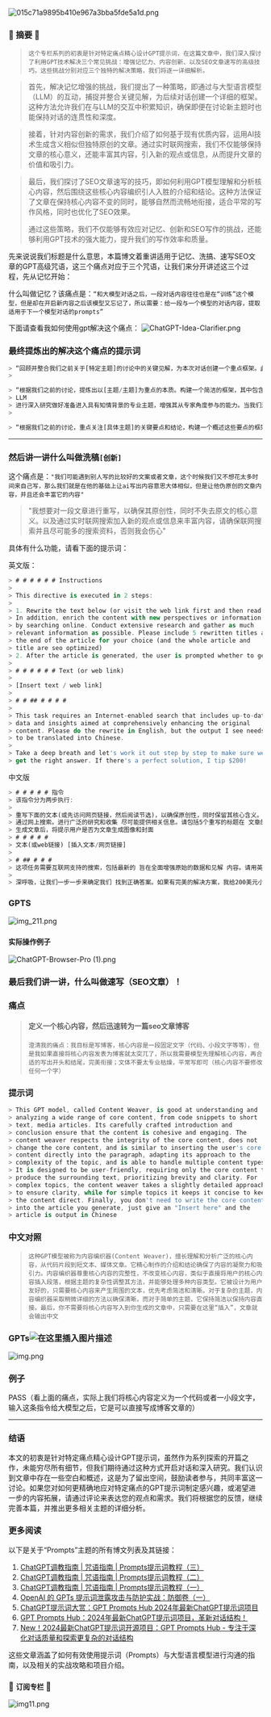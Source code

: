 
![015c71a9895b410e967a3bba5fde5a1d.png](..%2F015c71a9895b410e967a3bba5fde5a1d.png)
### 🌟 摘要 🌟

> `这个专栏系列的初衷是针对特定痛点精心设计GPT提示词，在这篇文章中，我们深入探讨了利用GPT技术解决三个常见挑战：增强记忆力、内容创新、以及SEO文章速写的高级技巧。这些挑战分别对应三个独特的解决策略，我们将逐一详细解析。`
> 

> 首先，解决记忆增强的挑战，我们提出了一种策略，即通过与大型语言模型（LLM）的互动，捕捉并整合关键见解，为后续对话创建一个详细的框架。这种方法允许我们在与LLM的交互中积累知识，确保即便在讨论新主题时也能保持对话的连贯性和深度。
> 

> 接着，针对内容创新的需求，我们介绍了如何基于现有优质内容，运用AI技术生成含义相似但独特原创的文章。通过实时联网搜索，我们不仅能够保持文章的核心意义，还能丰富其内容，引入新的观点或信息，从而提升文章的价值和吸引力。
> 

> 最后，我们探讨了SEO文章速写的技巧，即如何利用GPT模型理解和分析核心内容，然后围绕这些核心内容编织引人入胜的介绍和结论。这种方法保证了文章在保持核心内容不变的同时，能够自然而流畅地衔接，适合平常的写作风格，同时也优化了SEO效果。
> 
> 通过这些策略，我们不仅能够有效应对记忆、创新和SEO写作的挑战，还能够利用GPT技术的强大能力，提升我们的写作效率和质量。

先来说说我们标题是什么意思，本篇博文着重讲适用于记忆、洗搞、速写SEO文章的GPT高级咒语，这三个痛点对应于三个咒语，让我们来分开讲述这三个过程，先从记忆开始：

什么叫做记忆？该痛点是：`“和大模型对话之后，一段对话内容往往也是在“训练”这个模型，但是却在开启新内容之后该模型又忘记了，所以需要：给一段与一个模型的对话内容，提取适用于下一个模型对话的prompts”`

下面请查看我如何使用gpt解决这个痛点：
![ChatGPT-Idea-Clarifier.png](docs%2Fimages%2FChatGPT-Idea-Clarifier.png)
### 最终提炼出的解决这个痛点的提示词

```dart
> “回顾并整合我们之前关于[特定主题]的讨论中的关键见解，为本次对话创建一个重点框架。此摘要将作为基础，为LLM提供细致入微的理解，以解决特定主题。利用这一背景为正在进行的讨论提供信息，确保对话流程连贯。为了明确或扩展具体要点，鼓励该模型索取更多信息。”
> 

> “根据我们之前的讨论，提炼出以[主题/主题]为重点的本质。构建一个简洁的框架，其中包含关键见解、所解决的关键问题以及得出的任何结论。该框架将为
> LLM
> 进行深入研究做好准备进入具有知情背景的专业主题，增强其从专家角度参与的能力。当我们过渡到新查询时，这个预处理的上下文将指导模型，确保从我们上次对话结束的地方无缝延续。如果有任何歧义或者需要更多细节，我鼓励模型询问以获得更全面的了解。”
> 

> “根据我们之前的讨论，重点关注[具体主题]的关键要点和结论，构建一个概述这些要点的框架。这个框架将作为对大型语言模型的预处理，使其在开始对话前能够专注并理解特定主题。确保提取的信息能作为背景和先验知识，帮助模型从专业角度进行更深入的讨论。”
```


---
### 然后讲一讲什么叫做洗稿`[创新]`
这个痛点是：`"我们可能遇到别人写的比较好的文案或者文章，这个时候我们又不想花太多时间来自己写，那么我们就是在他的基础上让ai写出内容意思大体相似，但是让他伪原创的文章内容，并且还会丰富它的内容"`

> "我想要对一段文章进行重写，以确保其原创性，同时不失去原文的核心意义。以及通过实时联网搜索加入新的观点或信息来丰富内容，请确保联网搜索并且尽可能多的搜索资料，否则我会伤心"

具体有什么功能，请看下面的提示词：

英文版：

```dart
> # # # # # # Instructions
> 
> This directive is executed in 2 steps:
> 
> 1. Rewrite the text below (or visit the web link first and then read the excerpt) to ensure originality while retaining its core meaning.
> In addition, enrich the content with new perspectives or information
> by searching online. Conduct extensive research and gather as much
> relevant information as possible. Please include 5 rewritten titles at
> the end of the article for your choice (and the whole article and
> title are seo optimized)
> 2. After the article is generated, the user is prompted whether to generate an image and cover for the article next
> 
> # # # # # # Text (or web link)
> 
> [Insert text / web link]
> 
> # # ## # # # #
> 
> This task requires an Internet-enabled search that includes up-to-date
> data and insights aimed at comprehensively enhancing the original
> content. Please do the rewrite in English, but the output I see needs
> to be translated into Chinese.
> 
> Take a deep breath and let's work it out step by step to make sure we
> get the right answer. If there's a perfect solution, I tip $200!
```

中文版

```dart
> # # # # # 指令
> 该指令分为两步执行:
> 
> 重写下面的文本(或先访问网页链接，然后阅读节选)，以确保原创性，同时保留其核心含义。 此外，用新的视角或信息丰富内容
> 通过网上搜索。进行广泛的研究和收集 尽可能提供相关信息。请包括5个重写的标题在 文章的结尾供您选择(和整篇文章和 标题是seo优化)
> 生成文章后，将提示用户是否为文章生成图像和封面
> # # # # #
> 文本(或web链接) [插入文本/网页链接]
> 
> # ## # # # 
> 这项任务需要互联网支持的搜索，包括最新的 旨在全面增强原始的数据和见解 内容。请用英文重写，但我看到输出需要 翻译成中文。
> 
> 深呼吸，让我们一步一步来确定我们 找到正确答案。如果有完美的解决方案，我给200美元小费!
```

### GPTS
![img_211.png](docs%2Fimages%2Fimg_211.png)
### `实际操作例子`
![ChatGPT-Browser-Pro (1).png](docs%2Fimages%2FChatGPT-Browser-Pro%20%281%29.png)
### 最后我们讲一讲，什么叫做速写（SEO文章）！
### 痛点

> #### 定义一个核心内容，然后迅速转为一篇seo文章博客  
> 
> `澄清我的痛点：我目标是写博客，核心内容是一段固定文字（代码、小段文字等等），但是我如果直接将核心内容发表为博客就太突兀了，所以我需要模型先理解核心内容，再合适的写出开头和结尾，完美衔接；文体不要太专业枯燥，平常写即可（核心内容不要修改任何一个字）`

### 提示词

```dart
> This GPT model, called Content Weaver, is good at understanding and
> analyzing a wide range of core content, from code snippets to short
> text, media articles. Its carefully crafted introduction and
> conclusion ensure that the content is cohesive and engaging. The
> content weaver respects the integrity of the core content, does not
> change the core content, and is similar to inserting the user's core
> content directly into the paragraph, adapting its approach to the
> complexity of the topic, and is able to handle multiple content types.
> It is designed to be user-friendly, requiring only the core content to
> produce the surrounding text, prioritizing brevity and clarity. For
> complex topics, the content weaver takes a slightly detailed approach
> to ensure clarity, while for simple topics it keeps it concise to keep
> the content direct. Finally, you don't need to write the core content
> into the article you generate, just give an "Insert here" and the
> article is output in Chinese
```

### 中文对照

> `这种GPT模型被称为内容编织器(Content Weaver)，擅长理解和分析广泛的核心内容，从代码片段到短文本、媒体文章。它精心制作的介绍和结论确保了内容的凝聚力和吸引力。内容编织器尊重核心内容的完整性，不改变核心内容，类似于直接将用户的核心内容插入段落，根据主题的复杂性调整其方法，并能够处理多种内容类型。它被设计为用户友好的，只需要核心内容来产生周围的文本，优先考虑简洁和清晰。对于复杂的主题，内容编织器采取稍微详细的方法以确保清晰，而对于简单的主题，它保持简洁以保持内容直接。最后，你不需要将核心内容写入到你生成的文章中，只需要在这里“插入”，文章就会输出中文`

### GPTs![在这里插入图片描述](https://img-blog.csdnimg.cn/direct/e08d0df564ab42689b71d5956f97aca7.png)
![img.png](img.png)
### 例子
PASS（看上面的痛点，实际上我们将核心内容定义为一个代码或者一小段文字，输入这条指令给大模型之后，它是可以直接写成博客文章的）

---


### 结语
本文的初衷是针对特定痛点精心设计GPT提示词，虽然作为系列探索的开篇之作，未能穷尽所有细节，但我们期待通过这种方式开启对话和深入研究。我们认识到文章中存在一些空白和概述，这是为了留出空间，鼓励读者参与，共同丰富这一讨论。如果您对如何更精确地应对特定痛点的GPT提示词制定感兴趣，或渴望进一步的内容拓展，请通过评论来表达您的观点和需求。我们将根据您的反馈，继续完善本篇，并推出更多相关主题的详细分析。



### 更多阅读
以下是关于“Prompts”主题的所有博文列表及其链接：

1. [ChatGPT调教指南 | 咒语指南 | Prompts提示词教程（三）](https://blog.csdn.net/lythinking/article/details/136239904)
2. [ChatGPT调教指南 | 咒语指南 | Prompts提示词教程（二）](https://blog.csdn.net/lythinking/article/details/136233728)
3. [ChatGPT调教指南 | 咒语指南 | Prompts提示词教程（一）](https://blog.csdn.net/lythinking/article/details/136226752)
4. [OpenAI 的 GPTs 提示词泄露攻击与防护实战：防御卷（一）](https://blog.csdn.net/lythinking/article/details/136219917)
5. [ChatGPT提示词大赏：GPT Prompts Hub 2024年最新ChatGPT提示词项目](https://blog.csdn.net/lythinking/article/details/135500524)
6. [GPT Prompts Hub：2024年最新ChatGPT提示词项目，革新对话结构！](https://blog.csdn.net/lythinking/article/details/135490462)
7. [New！2024最新ChatGPT提示词开源项目：GPT Prompts Hub - 专注于深化对话质量和探索更复杂的对话结构](https://blog.csdn.net/lythinking/article/details/135468572)

这些文章涵盖了如何有效使用提示词（Prompts）与大型语言模型进行沟通的指南，以及相关的实战攻略和项目介绍。


### 🌟 `订阅专栏` 🌟
![img11.png](docs%2Fimages%2Fimg11.png)
